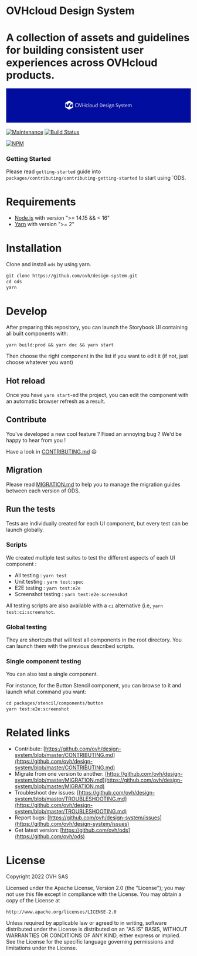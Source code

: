 # OVHcloud Design System

# A collection of assets and guidelines for building consistent user experiences across OVHcloud products.

![githubbanner](./assets/githubbanner.png)

[![Maintenance]()]() [![Build Status]()]()

[![NPM]()]()

### Getting Started

Please read `getting-started` guide into `packages/contributing/contributing-getting-started`
to start using `ODS.

# Requirements
* [Node.js](https://nodejs.org/en/) with version ">= 14.15 && < 16"
* [Yarn](https://yarnpkg.com/) with version ">= 2"

# Installation
Clone and install `ods` by using yarn.
```
git clone https://github.com/ovh/design-system.git
cd ods
yarn
```

# Develop
After preparing this repository, you can launch the Storybook UI containing all built components with:
```
yarn build:prod && yarn doc && yarn start
```
Then choose the right component in the list if you want to edit it (if not, just choose whatever you want)
## Hot reload
Once you have `yarn start`-ed the project, you can edit the component with an automatic browser refresh as a result.

## Contribute
You've developed a new cool feature ? Fixed an annoying bug ? We'd be happy to hear from you !

Have a look in [CONTRIBUTING.md](https://github.com/ovh/design-system/blob/master/CONTRIBUTING.md) 😃

## Migration
Please read [MIGRATION.md](https://github.com/ovh/design-system/blob/master/MIGRATION.md) to help you to manage the migration guides between each version of ODS.

## Run the tests
Tests are individually created for each UI component, but every test can be launch globally.

### Scripts
We created multiple test suites to test the different aspects of each UI component :
* All testing : `yarn test`
* Unit testing : `yarn test:spec`
* E2E testing : `yarn test:e2e`
* Screenshot testing : `yarn test:e2e:screenshot`

All testing scripts are also available with a `ci` alternative (i.e, `yarn test:ci:screenshot`.

### Global testing
They are shortcuts that will test all components in the root directory. You can launch them with the previous described scripts.

### Single component testing
You can also test a single component.

For instance, for the Button Stencil component, you can browse to it and launch what command you want:
```
cd packages/stencil/components/button
yarn test:e2e:screenshot
```

# Related links
* Contribute: [https://github.com/ovh/design-system/blob/master/CONTRIBUTING.md](https://github.com/ovh/design-system/blob/master/CONTRIBUTING.md)
* Migrate from one version to another: [https://github.com/ovh/design-system/blob/master/MIGRATION.md](https://github.com/ovh/design-system/blob/master/MIGRATION.md)
* Troubleshoot dev issues: [https://github.com/ovh/design-system/blob/master/TROUBLESHOOTING.md](https://github.com/ovh/design-system/blob/master/TROUBLESHOOTING.md)
* Report bugs: [https://github.com/ovh/design-system/issues](https://github.com/ovh/design-system/issues)
* Get latest version: [https://github.com/ovh/ods](https://github.com/ovh/ods)

# License
Copyright 2022 OVH SAS

Licensed under the Apache License, Version 2.0 (the "License");
you may not use this file except in compliance with the License.
You may obtain a copy of the License at

    http://www.apache.org/licenses/LICENSE-2.0

Unless required by applicable law or agreed to in writing, software
distributed under the License is distributed on an "AS IS" BASIS,
WITHOUT WARRANTIES OR CONDITIONS OF ANY KIND, either express or implied.
See the License for the specific language governing permissions and
limitations under the License.
